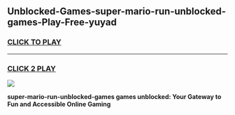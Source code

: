 
## Unblocked-Games-super-mario-run-unblocked-games-Play-Free-yuyad
<h3>
<a href="https://premium76.site?title=super-mario-run-unblocked-games&ref=18A">CLICK TO PLAY</a></h3>
<hr>

<h3>
<a href="https://premium76.site?title=super-mario-run-unblocked-games&ref=18A">CLICK 2 PLAY</a>
  
</h3>

<a href="https://premium76.site?title=super-mario-run-unblocked-games&ref=18A"><img src="https://clearcache.store/games.png"></a>


**super-mario-run-unblocked-games games unblocked: Your Gateway to Fun and Accessible Online Gaming**
